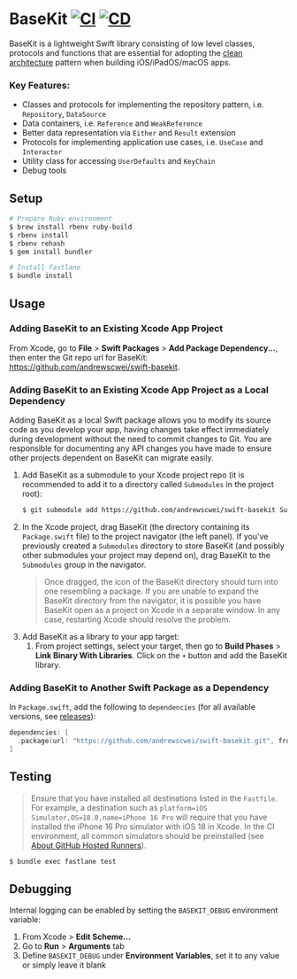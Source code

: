# BaseKit [![CI](https://github.com/andrewscwei/swift-basekit/workflows/CI/badge.svg)](https://github.com/andrewscwei/swift-basekit/actions/workflows/ci.yml) [![CD](https://github.com/andrewscwei/swift-basekit/workflows/CD/badge.svg)](https://github.com/andrewscwei/swift-basekit/actions/workflows/cd.yml)

BaseKit is a lightweight Swift library consisting of low level classes, protocols and functions that are essential for adopting the [clean architecture](https://blog.cleancoder.com/uncle-bob/2012/08/13/the-clean-architecture.html) pattern when building iOS/iPadOS/macOS apps.

### Key Features:

- Classes and protocols for implementing the repository pattern, i.e. `Repository`, `DataSource`
- Data containers, i.e. `Reference` and `WeakReference`
- Better data representation via `Either` and `Result` extension
- Protocols for implementing application use cases, i.e. `UseCase` and `Interactor`
- Utility class for accessing `UserDefaults` and `KeyChain`
- Debug tools

## Setup

```sh
# Prepare Ruby environment
$ brew install rbenv ruby-build
$ rbenv install
$ rbenv rehash
$ gem install bundler

# Install fastlane
$ bundle install
```

## Usage

### Adding BaseKit to an Existing Xcode App Project

From Xcode, go to **File** > **Swift Packages** > **Add Package Dependency...**, then enter the Git repo url for BaseKit: https://github.com/andrewscwei/swift-basekit.

### Adding BaseKit to an Existing Xcode App Project as a Local Dependency

Adding BaseKit as a local Swift package allows you to modify its source code as you develop your app, having changes take effect immediately during development without the need to commit changes to Git. You are responsible for documenting any API changes you have made to ensure other projects dependent on BaseKit can migrate easily.

1. Add BaseKit as a submodule to your Xcode project repo (it is recommended to add it to a directory called `Submodules` in the project root):
   ```sh
   $ git submodule add https://github.com/andrewscwei/swift-basekit Submodules/BaseKit
   ```
2. In the Xcode project, drag BaseKit (the directory containing its `Package.swift` file) to the project navigator (the left panel). If you've previously created a `Submodules` directory to store BaseKit (and possibly other submodules your project may depend on), drag BaseKit to the `Submodules` group in the navigator.
   > Once dragged, the icon of the BaseKit directory should turn into one resembling a package. If you are unable to expand the BaseKit directory from the navigator, it is possible you have BaseKit open as a project on Xcode in a separate window. In any case, restarting Xcode should resolve the problem.
3. Add BaseKit as a library to your app target:
   1. From project settings, select your target, then go to **Build Phases** > **Link Binary With Libraries**. Click on the `+` button and add the BaseKit library.

### Adding BaseKit to Another Swift Package as a Dependency

In `Package.swift`, add the following to `dependencies` (for all available versions, see [releases](https://github.com/andrewscwei/swift-basekit/releases)):

```swift
dependencies: [
  .package(url: "https://github.com/andrewscwei/swift-basekit.git", from: "<version>"),
]
```

## Testing

> Ensure that you have installed all destinations listed in the `Fastfile`. For example, a destination such as `platform=iOS Simulator,OS=18.0,name=iPhone 16 Pro` will require that you have installed the iPhone 16 Pro simulator with iOS 18 in Xcode. In the CI environment, all common simulators should be preinstalled (see [About GitHub Hosted Runners](https://docs.github.com/en/actions/using-github-hosted-runners/using-github-hosted-runners/about-github-hosted-runners)).

```sh
$ bundle exec fastlane test
```

## Debugging

Internal logging can be enabled by setting the `BASEKIT_DEBUG` environment variable:

1. From Xcode > **Edit Scheme...**
2. Go to **Run** > **Arguments** tab
3. Define `BASEKIT_DEBUG` under **Environment Variables**, set it to any value or simply leave it blank
